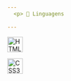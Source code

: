 ```yaml
---
  <p> 🤖 Linguagens
   
---
```


 

<img aling="left"
  title="HTML5"
  alt="HTML5 icon"
  style="padding-right:10px; display:inline"
  width="35px"
  src="https://cdn.jsdelivr.net/gh/devicons/devicon@latest/icons/html5/html5-original.svg" />

  <img aling="left"
    title="CSS3"
  alt="CSS3 icon"
  style="padding-right:10px;"
  width="35px"
  src="https://cdn.jsdelivr.net/gh/devicons/devicon@latest/icons/css3/css3-original.svg" />
          
            

